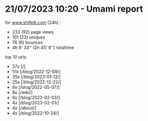# 21/07/2023 10:20 - Umami report
for www.shifeiti.com [24h] :

 - 233 (92) page views
 - 101 (23) uniques
 - 76 (6) bounces
 - 4h 6' 33'' (2h 45' 9'') totaltime


top 10 urls:
 - 57x [/]
 - 51x [/blog/2022-12-09/]
 - 35x [/blog/2023-01-12/]
 - 25x [/blog/2022-12-22/]
 - 9x [/blog/2022-05-07/]
 - 8x [/wiki/]
 - 6x [/blog/2023-02-03/]
 - 4x [/blog/2023-02-01/]
 - 4x [/about/]
 - 4x [/blog/2022-10-24/]



